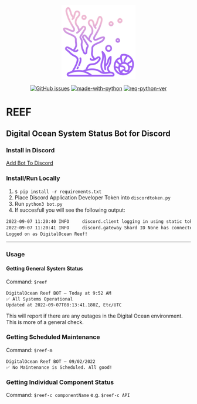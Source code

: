 <p align="center"><img width=40% src="https://raw.githubusercontent.com/leblanck/reef/main/resources/reef.png"></p>

<div align="center">

<a href="">![GitHub issues](https://img.shields.io/github/issues-raw/leblanck/reef.svg)</a>
<a href="">![made-with-python](https://img.shields.io/badge/Made%20With-Python-yellow.svg)</a>
<a href="">![req-python-ver](https://img.shields.io/badge/python-v3.10-blue.svg)</a>

</div>

# REEF

## Digital Ocean System Status Bot for Discord

### Install in Discord
[Add Bot To Discord](https://discord.com/api/oauth2/authorize?client_id=1015266420034125844&permissions=3072&scope=bot)

### Install/Run Locally

1. `$ pip install -r requirements.txt`
2. Place Discord Application Developer Token into `discordtoken.py` 
3. Run `python3 bot.py`
4. If succesfull you will see the following output:

```bash
2022-09-07 11:20:40 INFO     discord.client logging in using static token
2022-09-07 11:20:41 INFO     discord.gateway Shard ID None has connected to Gateway (Session ID: ).
Logged on as DigitalOcean Reef!
```

---

### Usage

#### Getting General System Status
Command: `$reef`

```
DigitalOcean Reef BOT — Today at 9:52 AM
✅ All Systems Operational 
Updated at 2022-09-07T08:13:41.180Z, Etc/UTC
```
This will report if there are any outages in the Digital Ocean environment.  This is more of a general check. 

### Getting Scheduled Maintenance

Command: `$reef-m`

```
DigitalOcean Reef BOT — 09/02/2022
✅ No Maintenance is Scheduled. All good!
```

### Getting Individual Component Status

Command: `$reef-c componentName` e.g. `$reef-c API`

```
```
